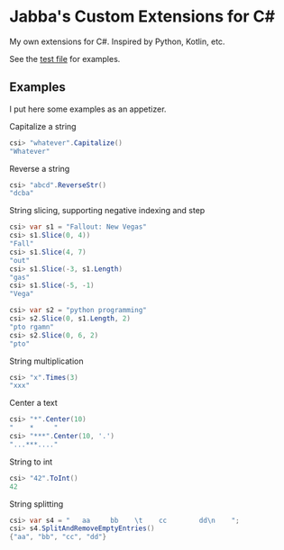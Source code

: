 Jabba's Custom Extensions for C#
================================

My own extensions for C#. Inspired by Python, Kotlin, etc.

See the [test file](JabbaCustomExtensionsTest.cs) for examples.

Examples
--------

I put here some examples as an appetizer.

Capitalize a string

```cs
csi> "whatever".Capitalize()
"Whatever"
```

Reverse a string

```cs
csi> "abcd".ReverseStr()
"dcba"
```

String slicing, supporting negative indexing and step

```cs
csi> var s1 = "Fallout: New Vegas"
csi> s1.Slice(0, 4))
"Fall"
csi> s1.Slice(4, 7)
"out"
csi> s1.Slice(-3, s1.Length)
"gas"
csi> s1.Slice(-5, -1)
"Vega"

csi> var s2 = "python programming"
csi> s2.Slice(0, s1.Length, 2)
"pto rgamn"
csi> s2.Slice(0, 6, 2)
"pto"
```

String multiplication

```cs
csi> "x".Times(3)
"xxx"
```

Center a text

```cs
csi> "*".Center(10)
"    *     "
csi> "***".Center(10, '.')
"...***...."
```

String to int

```cs
csi> "42".ToInt()
42
```

String splitting

```cs
csi> var s4 = "   aa     bb    \t    cc        dd\n    ";
csi> s4.SplitAndRemoveEmptyEntries()
{"aa", "bb", "cc", "dd"}
```
